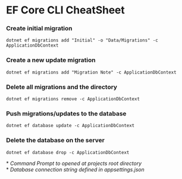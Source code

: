 ﻿# EF Core CLI CheatSheet

### Create initial migration
~~~
dotnet ef migrations add "Initial" -o "Data/Migrations" -c ApplicationDbContext
~~~

### Create a new update migration
~~~
dotnet ef migrations add "Migration Note" -c ApplicationDbContext
~~~

### Delete all migrations and the directory
~~~
dotnet ef migrations remove -c ApplicationDbContext
~~~

### Push migrations/updates to the database
~~~
dotnet ef database update -c ApplicationDbContext
~~~

### Delete the database on the server
~~~
dotnet ef database drop -c ApplicationDbContext
~~~

\* *Command Prompt to opened at projects root directory*<br>
\* *Database connection string defined in appsettings.json*